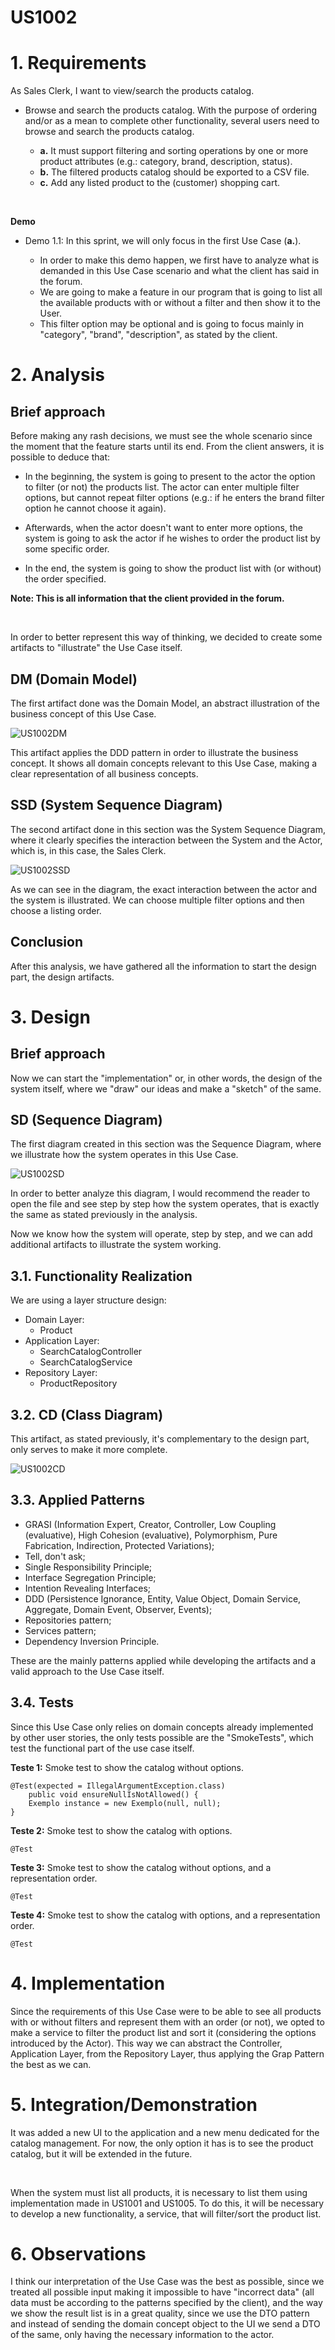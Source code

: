 US1002
=======================================

# 1. Requirements

As Sales Clerk, I want to view/search the products catalog.

* Browse and search the products catalog. With the purpose of ordering and/or as a mean to complete other functionality, several users need to browse and search the products catalog.
  
  + **a.** It must support filtering and sorting operations by one or more product attributes (e.g.: category, brand, description, status).
  + **b.** The filtered products catalog should be exported to a CSV file.
  + **c.** Add any listed product to the (customer) shopping cart.

<br>

**Demo**

- Demo 1.1: In this sprint, we will only focus in the first Use Case (**a.**).

  + In order to make this demo happen, we first have to analyze what is demanded in this Use Case scenario and what the client has said in the forum.
  + We are going to make a feature in our program that is going to list all the available products with or without a filter and then show it to the User.
  + This filter option may be optional and is going to focus mainly in "category", "brand", "description", as stated by the client.  


# 2. Analysis

## Brief approach

Before making any rash decisions, we must see the whole scenario since the moment that the feature starts until its end. From the client answers, it is possible to deduce that:
 * In the beginning, the system is going to present to the actor the option to filter (or not) the products list. The actor can enter multiple filter options, but cannot repeat filter options (e.g.: if he enters the brand filter option he cannot choose it again).


 * Afterwards, when the actor doesn't want to enter more options, the system is going to ask the actor if he wishes to order the product list by some specific order.


 * In the end, the system is going to show the product list with (or without) the order specified.
 
**Note: This is all information that the client provided in the forum.**

<br>

In order to better represent this way of thinking, we decided to create some artifacts to "illustrate" the Use Case itself.


## DM (Domain Model)

The first artifact done was the Domain Model, an abstract illustration of the business concept of this Use Case.

![US1002DM](US1002_DM.svg)

This artifact applies the DDD pattern in order to illustrate the business concept. It shows all domain concepts relevant to this Use Case, making a clear representation of all business concepts.


## SSD (System Sequence Diagram)

The second artifact done in this section was the System Sequence Diagram, where it clearly specifies the interaction between the System and the Actor, which is, in this case, the Sales Clerk.

![US1002SSD](US1002_SSD.svg)

As we can see in the diagram, the exact interaction between the actor and the system is illustrated. We can choose multiple filter options and then choose a listing order.


## Conclusion

After this analysis, we have gathered all the information to start the design part, the design artifacts.



# 3. Design

## Brief approach

Now we can start the "implementation" or, in other words, the design of the system itself, where we "draw" our ideas and make a "sketch" of the same.


## SD (Sequence Diagram)

The first diagram created in this section was the Sequence Diagram, where we illustrate how the system operates in this Use Case.

![US1002SD](US1002_SD.svg)

In order to better analyze this diagram, I would recommend the reader to open the file and see step by step how the system operates, that is exactly the same as stated previously in the analysis.

Now we know how the system will operate, step by step, and we can add additional artifacts to illustrate the system working.


## 3.1. Functionality Realization

We are using a layer structure design:
- Domain Layer:
    - Product
- Application Layer:
    - SearchCatalogController
    - SearchCatalogService
- Repository Layer:
    - ProductRepository


## 3.2. CD (Class Diagram)

This artifact, as stated previously, it's complementary to the design part, only serves to make it more complete.

![US1002CD](US1002_CD.svg)

## 3.3. Applied Patterns

* GRASI (Information Expert, Creator, Controller, Low Coupling (evaluative), High Cohesion (evaluative), Polymorphism, Pure Fabrication, Indirection, Protected Variations);
* Tell, don't ask;
* Single Responsibility Principle;
* Interface Segregation Principle;
* Intention Revealing Interfaces;
* DDD (Persistence Ignorance, Entity, Value Object, Domain Service, Aggregate, Domain Event, Observer, Events);
* Repositories pattern;
* Services pattern;
* Dependency Inversion Principle.

These are the mainly patterns applied while developing the artifacts and a valid approach to the Use Case itself.


## 3.4. Tests

Since this Use Case only relies on domain concepts already implemented by other user stories, the only tests possible are the "SmokeTests", which test the functional part of the use case itself.

**Teste 1:** Smoke test to show the catalog without options.

	@Test(expected = IllegalArgumentException.class)
		public void ensureNullIsNotAllowed() {
		Exemplo instance = new Exemplo(null, null);
	}

**Teste 2:** Smoke test to show the catalog with options.

    @Test

**Teste 3:** Smoke test to show the catalog without options, and a representation order.

    @Test

**Teste 4:** Smoke test to show the catalog with options, and a representation order.

    @Test



# 4. Implementation

Since the requirements of this Use Case were to be able to see all products with or without filters and represent them with an order (or not), we opted to make a service to filter the product list and sort it (considering the options introduced by the Actor). This way we can abstract the Controller, Application Layer, from the Repository Layer, thus applying the Grap Pattern the best as we can.



# 5. Integration/Demonstration

It was added a new UI to the application and a new menu dedicated for the catalog management.
For now, the only option it has is to see the product catalog, but it will be extended in the future.

<br>

When the system must list all products, it is necessary to list them using implementation made in US1001 and US1005. To do this, it will be necessary to
develop a new functionality, a service, that will filter/sort the product list.



# 6. Observations

I think our interpretation of the Use Case was the best as possible, since we treated all possible input making it impossible to have "incorrect data" (all data must be according to the patterns specified by the client), and the way we show the result list is in a great quality, since we use the DTO pattern and instead of sending the domain concept object to the UI we send a DTO of the same, only having the necessary information to the actor.